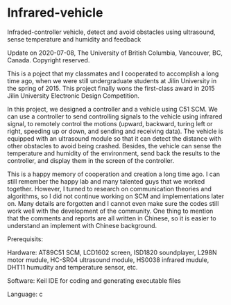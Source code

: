 # Infrared-vehicle
Infraded-controller vehicle, detect and avoid obstacles using ultrasound, sense temperature and humidity and feedback

Update on 2020-07-08, The University of British Columbia, Vancouver, BC, Canada. Copyright reserved.

This is a poject that my classmates and I cooperated to accomplish a long time ago, when we were still undergraduate students at Jilin University in the spring of 2015. This project finally wons the first-class award in 2015 Jilin University Electronic Design Competition.

In this project, we designed a controller and a vehicle using C51 SCM. We can use a controller to send controlling signals to the vehicle using infrared signal, to remotely control the motions (upward, backward, turing left or right, speeding up or down, and sending and receiving data). The vehicle is equipped with an ultrasound module so that it can detect the distance with other obstacles to avoid being crashed. Besides, the vehicle can sense the temperature and humidity of the environment, send back the results to the controller, and display them in the screen of the controller.

This is a happy memory of cooperation and creation a long time ago. I can still remember the happy lab and many talented guys that we worked together. However, I turned to research on communication theories and algorithms, so I did not continue working on SCM and implementations later on. Many details are forgotten and I cannot even make sure the codes still work well with the development of the community. One thing to mention that the comments and reports are all written in Chinese, so it is easier to understand an implement with Chinese background.

Prerequisits:

Hardware: AT89C51 SCM, LCD1602 screen, ISD1820 soundplayer, L298N motor mudule, HC-SR04 ultrasound module, HS0038 infrared mudule, DHT11 humudity and temperature sensor, etc.

Software: Keil IDE for coding and generating executable files

Language: c
